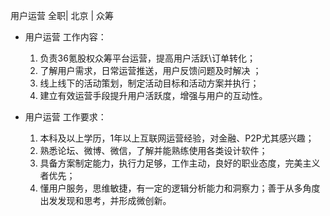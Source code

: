 用户运营 全职| 北京 | 众筹

* 用户运营 工作内容：

  1. 负责36氪股权众筹平台运营，提高用户活跃\订单转化；
  1. 了解用户需求，日常运营推送，用户反馈问题及时解决 ；
  1. 线上线下的活动策划，制定活动目标和活动方案并执行；
  1. 建立有效运营手段提升用户活跃度，增强与用户的互动性。

* 用户运营 工作要求：

  1. 本科及以上学历，1年以上互联网运营经验，对金融、P2P尤其感兴趣；
  1. 熟悉论坛、微博、微信，了解并能熟练使用各类设计软件；
  1. 具备方案制定能力，执行力足够，工作主动，良好的职业态度，完美主义者优先；
  1. 懂用户服务，思维敏捷，有一定的逻辑分析能力和洞察力；善于从多角度出发发现和思考，并形成微创新。